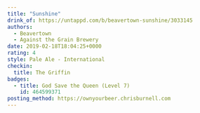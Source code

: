 ```yaml
---
title: "Sunshine"
drink_of: https://untappd.com/b/beavertown-sunshine/3033145
authors:
  - Beavertown
  - Against the Grain Brewery
date: 2019-02-18T18:04:25+0000
rating: 4
style: Pale Ale - International
checkin:
  title: The Griffin
badges:
  - title: God Save the Queen (Level 7)
    id: 464599371
posting_method: https://ownyourbeer.chrisburnell.com
---
```

